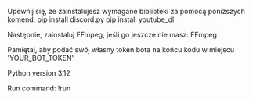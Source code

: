 Upewnij się, że zainstalujesz wymagane biblioteki za pomocą poniższych komend:
pip install discord.py
pip install youtube_dl

Następnie, zainstaluj FFmpeg, jeśli go jeszcze nie masz:
FFmpeg

Pamiętaj, aby podać swój własny token bota na końcu kodu w miejscu 'YOUR_BOT_TOKEN'.

Python version 3.12

Run command:
!run